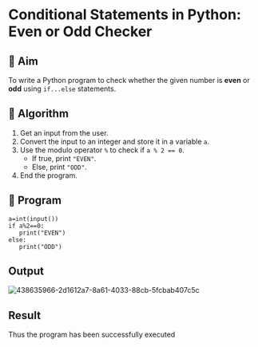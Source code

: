 # Conditional Statements in Python: Even or Odd Checker

## 🎯 Aim
To write a Python program to check whether the given number is **even** or **odd** using `if...else` statements.

## 🧠 Algorithm
1. Get an input from the user.
2. Convert the input to an integer and store it in a variable `a`.
3. Use the modulo operator `%` to check if `a % 2 == 0`.
   - If true, print `"EVEN"`.
   - Else, print `"ODD"`.
4. End the program.

## 🧾 Program
```
a=int(input())
if a%2==0:
   print("EVEN")
else:
   print("ODD")
```
## Output
![438635966-2d1612a7-8a61-4033-88cb-5fcbab407c5c](https://github.com/user-attachments/assets/8c46e18c-56c5-4dc0-9ba6-95f3b997b833)



## Result
Thus the program has been successfully executed
